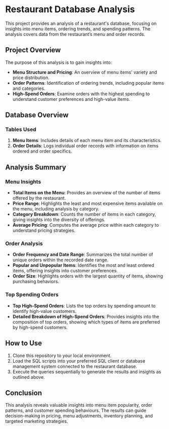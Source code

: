 
# Restaurant Database Analysis

This project provides an analysis of a restaurant's database, focusing on insights into menu items, ordering trends, and spending patterns. The analysis covers data from the restaurant’s menu and order records.

## Project Overview

The purpose of this analysis is to gain insights into:
- **Menu Structure and Pricing**: An overview of menu items' variety and price distribution.
- **Order Patterns**: Identification of ordering trends, including popular items and categories.
- **High-Spend Orders**: Examine orders with the highest spending to understand customer preferences and high-value items.

## Database Overview

### Tables Used
1. **Menu Items**: Includes details of each menu item and its characteristics.
2. **Order Details**: Logs individual order records with information on items ordered and order specifics.

## Analysis Summary

### Menu Insights
- **Total Items on the Menu**: Provides an overview of the number of items offered by the restaurant.
- **Price Range**: Highlights the least and most expensive items available on the menu, including analysis by category.
- **Category Breakdown**: Counts the number of items in each category, giving insights into the diversity of offerings.
- **Average Pricing**: Computes the average price within each category to understand pricing strategies.

### Order Analysis
- **Order Frequency and Date Range**: Summarizes the total number of unique orders within the recorded date range.
- **Popular and Unpopular Items**: Identifies the most and least ordered items, offering insights into customer preferences.
- **Order Size**: Highlights orders with the largest quantity of items, showing purchasing behaviors.

### Top Spending Orders
- **Top High-Spend Orders**: Lists the top orders by spending amount to identify high-value customers.
- **Detailed Breakdown of High-Spend Orders**: Provides insights into the composition of top orders, showing which types of items are preferred by high-spend customers.

## How to Use

1. Clone this repository to your local environment.
2. Load the SQL scripts into your preferred SQL client or database management system connected to the restaurant database.
3. Execute the queries sequentially to generate the results and insights as outlined above.

## Conclusion

This analysis reveals valuable insights into menu item popularity, order patterns, and customer spending behaviours. The results can guide decision-making in pricing, menu adjustments, inventory planning, and targeted marketing strategies.


